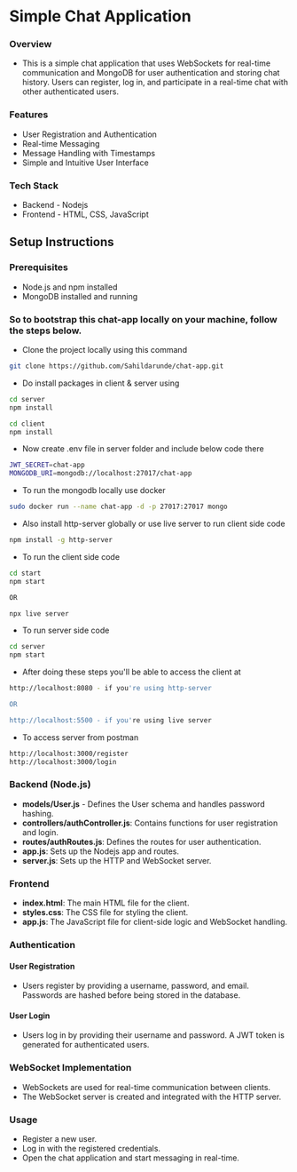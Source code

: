 # Simple Chat Application

### Overview
* This is a simple chat application that uses WebSockets for real-time communication and MongoDB for user authentication and storing chat history. Users can register, log in, and participate in a real-time chat with other authenticated users.

### Features
* User Registration and Authentication
* Real-time Messaging
* Message Handling with Timestamps
* Simple and Intuitive User Interface

### Tech Stack
*   Backend - Nodejs
*   Frontend - HTML, CSS, JavaScript

## Setup Instructions
### Prerequisites

* Node.js and npm installed
* MongoDB installed and running

### So to bootstrap this chat-app locally on your machine, follow the steps below.

* Clone the project locally using this command
```bash
git clone https://github.com/Sahildarunde/chat-app.git
```
* Do install packages in client & server using
```bash
cd server 
npm install

cd client
npm install
```

* Now create .env file in server folder and include below code there
```bash
JWT_SECRET=chat-app
MONGODB_URI=mongodb://localhost:27017/chat-app
```

* To run the mongodb locally use docker
```bash
sudo docker run --name chat-app -d -p 27017:27017 mongo 
```

* Also install http-server globally or use live server to run client side code
```bash
npm install -g http-server
```

* To run the client side code
```bash
cd start
npm start

OR

npx live server
```

* To run server side code
```bash
cd server
npm start
```

* After doing these steps you'll be able to access the client at 
```bash
http://localhost:8080 - if you're using http-server 

OR

http://localhost:5500 - if you're using live server
```


* To access server from postman 
```bash
http://localhost:3000/register
http://localhost:3000/login
```


### Backend (Node.js)
* **models/User.js** -  Defines the User schema and handles password hashing.
* **controllers/authController.js**: Contains functions for user registration and login.
* **routes/authRoutes.js**: Defines the routes for user authentication.
* **app.js**: Sets up the Nodejs app and routes.
* **server.js**: Sets up the HTTP and WebSocket server.


### Frontend 
* **index.html**: The main HTML file for the client.
* **styles.css**: The CSS file for styling the client.
* **app.js**: The JavaScript file for client-side logic and WebSocket handling.

### Authentication
#### User Registration
* Users register by providing a username, password, and email. Passwords are hashed before being stored in the database.

#### User Login
* Users log in by providing their username and password. A JWT token is generated for authenticated users.

### WebSocket Implementation
* WebSockets are used for real-time communication between clients.
* The WebSocket server is created and integrated with the HTTP server.

### Usage
* Register a new user.
* Log in with the registered credentials.
* Open the chat application and start messaging in real-time.